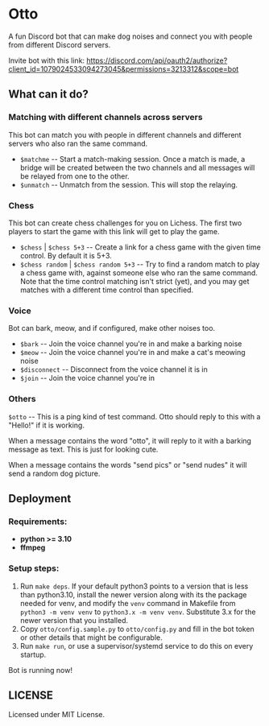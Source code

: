 # Otto

A fun Discord bot that can make dog noises and connect you with people from different Discord servers.

Invite bot with this link: https://discord.com/api/oauth2/authorize?client_id=1079024533094273045&permissions=3213312&scope=bot

## What can it do?

### Matching with different channels across servers

This bot can match you with people in different channels and different servers who also ran the same command.

- `$matchme` -- Start a match-making session. Once a match is made, a bridge will be created between the two channels and all
messages will be relayed from one to the other.
- `$unmatch` -- Unmatch from the session. This will stop the relaying.

### Chess

This bot can create chess challenges for you on Lichess. The first two players to start the game with this link will get to play the game.

- `$chess` | `$chess 5+3` -- Create a link for a chess game with the given time control. By default it is 5+3.
- `$chess random` | `$chess random 5+3` -- Try to find a random match to play a chess game with, against someone else who ran the same command.
Note that the time control matching isn't strict (yet), and you may get matches with a different time control than specified.

### Voice

Bot can bark, meow, and if configured, make other noises too.

- `$bark` -- Join the voice channel you're in and make a barking noise
- `$meow` -- Join the voice channel you're in and make a cat's meowing noise
- `$disconnect` -- Disconnect from the voice channel it is in
- `$join` -- Join the voice channel you're in

### Others

`$otto` -- This is a ping kind of test command. Otto should reply to this with a "Hello!" if it is working.

When a message contains the word "otto", it will reply to it with a barking message
as text. This is just for looking cute.

When a message contains the words "send pics" or "send nudes" it will send a random
dog picture.

## Deployment

### Requirements:

- **python >= 3.10**
- **ffmpeg**

### Setup steps:

1. Run `make deps`. If your default python3 points to a version that is less than python3.10, install the newer version along with its
the package needed for venv, and modify the `venv` command in Makefile from `python3 -m venv venv` to `python3.x -m venv venv`. Substitute 3.x for the newer version that you installed.
2. Copy `otto/config.sample.py` to `otto/config.py` and fill in the bot token or other details that might be configurable.
3. Run `make run`, or use a supervisor/systemd service to do this on every startup.

Bot is running now!

## LICENSE

Licensed under MIT License.
